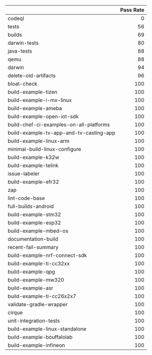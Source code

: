 |                                         |   Pass Rate |
|:----------------------------------------|------------:|
| codeql                                  |           0 |
| tests                                   |          56 |
| builds                                  |          69 |
| darwin-tests                            |          80 |
| java-tests                              |          88 |
| qemu                                    |          88 |
| darwin                                  |          94 |
| delete-old-artifacts                    |          96 |
| bloat-check                             |         100 |
| build-example-tizen                     |         100 |
| build-example-i-mx-linux                |         100 |
| build-example-ameba                     |         100 |
| build-example-open-iot-sdk              |         100 |
| build-chef-ci-examples-on-all-platforms |         100 |
| build-example-tv-app-and-tv-casting-app |         100 |
| build-example-linux-arm                 |         100 |
| minimal-build-linux-configure           |         100 |
| build-example-k32w                      |         100 |
| build-example-telink                    |         100 |
| issue-labeler                           |         100 |
| build-example-efr32                     |         100 |
| zap                                     |         100 |
| lint-code-base                          |         100 |
| full-builds-android                     |         100 |
| build-example-stm32                     |         100 |
| build-example-esp32                     |         100 |
| build-example-mbed-os                   |         100 |
| documentation-build                     |         100 |
| recent-fail-summary                     |         100 |
| build-example-nrf-connect-sdk           |         100 |
| build-example-ti-cc32xx                 |         100 |
| build-example-qpg                       |         100 |
| build-example-mw320                     |         100 |
| build-example-asr                       |         100 |
| build-example-ti-cc26x2x7               |         100 |
| validate-gradle-wrapper                 |         100 |
| cirque                                  |         100 |
| unit-integration-tests                  |         100 |
| build-example-linux-standalone          |         100 |
| build-example-bouffalolab               |         100 |
| build-example-infineon                  |         100 |